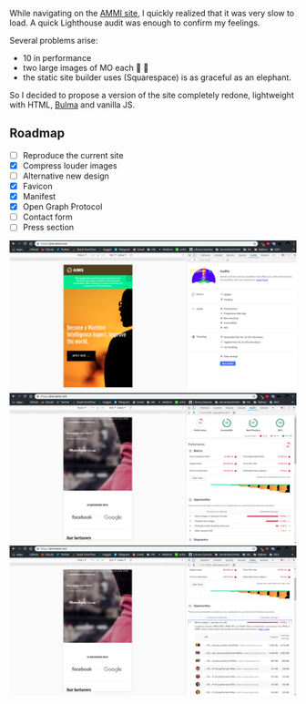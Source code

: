 While navigating on the [AMMI site](https://aims-ammi.com/), I quickly realized that it was very slow to load. A quick Lighthouse audit was enough to confirm my feelings.

Several problems arise:
* 10 in performance
* two large images of MO each :whale2: :whale2:  
* the static site builder uses (Squarespace) is as graceful as an elephant.  

So I decided to propose a version of the site completely redone, lightweight with HTML, [Bulma](https://bulma.io/) and vanilla JS.
## Roadmap
- [ ] Reproduce the current site
- [x] Compress louder images
- [ ] Alternative new design
- [x] Favicon
- [x] Manifest
- [x] Open Graph Protocol
- [ ] Contact form
- [ ] Press section

![Lighthouse before](README/lighthouseBefore.png)
![Lighthouse after](README/lighthouseAfter1.png)
![Lighthouse after](README/lighthouseAfter2.png)

